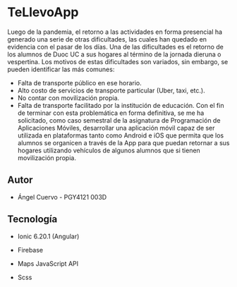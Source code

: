 
# TeLlevoApp

Luego de la pandemia, el retorno a las actividades en forma presencial ha generado una serie de otras dificultades, las cuales han quedado en evidencia con el pasar de los días. Una de las dificultades es el retorno de los alumnos de Duoc UC a sus hogares al término de la jornada  dieruna o vespertina.
Los motivos de estas dificultades son variados, sin embargo, se pueden identificar las más comunes:
- Falta de transporte público en ese horario.
- Alto costo de servicios de transporte particular (Uber, taxi, etc.).
- No contar con movilización propia.
- Falta de transporte facilitado por la institución de educación.
Con el fin de terminar con esta problemática en forma definitiva, se me ha solicitado, como caso semestral de la asignatura de Programación de Aplicaciones Móviles, desarrollar una aplicación móvil capaz de ser utilizada en plataformas tanto como Android e iOS que permita que los alumnos se organicen a través de la App para que puedan retornar a sus hogares utilizando vehículos de algunos alumnos que si tienen movilización propia.


## Autor

- Ángel Cuervo - PGY4121 003D


## Tecnología

- Ionic 6.20.1 (Angular)

- Firebase

- Maps JavaScript API

- Scss
